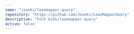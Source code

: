 ```yaml
---
name: "joseki/leanmapper-query"
repository: "https://github.com/Joseki/LeanMapperQuery"
description: "Fork mibk/leanmapper-query"
active: false
---
```

